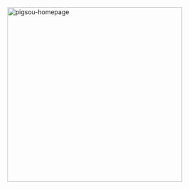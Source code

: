 <img width="393" alt="pigsou-homepage" src="https://github.com/user-attachments/assets/34c7e458-f635-4426-a767-99cd938e9db2" />
